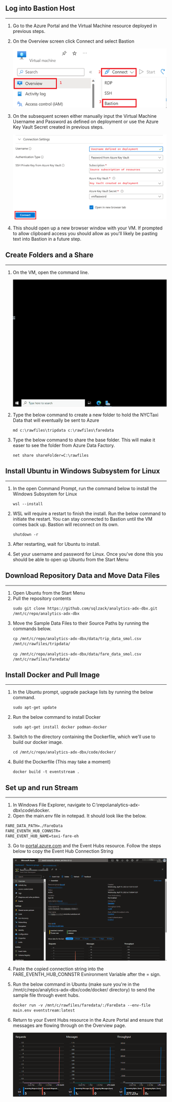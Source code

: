 ## Log into Bastion Host
___
1)  Go to the Azure Portal and the Virtual Machine resource deployed in previous steps.
2)  On the Overview screen click Connect and select Bastion

      ![](./images/vmSetup01.png)
3) On the subsequent screen either manually input the Virtual Machine Username and Password as defined on deployment or use the Azure Key Vault Secret created in previous steps.


      ![](./images/vmSetup02.png)
4) This should open up a new browser window with your VM. If prompted to allow clipboard access you should allow as you'll likely be pasting text into Bastion in a future step.

## Create Folders and a Share
___
1) On the VM, open the command line.

    ![](./images/opencmd.gif)

2) Type the below command to create a new folder to hold the NYCTaxi Data that will eventually be sent to Azure
      ```
      md c:\rawfiles\tripdata c:\rawfiles\faredata
      ```
3) Type the below command to share the base folder. This will make it easer to see the folder from Azure Data Factory.
      ```
      net share shareFolder=C:\rawfiles
      ```

## Install Ubuntu in Windows Subsystem for Linux
___
1) In the open Command Prompt, run the command below to install the Windows Subsystem for Linux
    ```
    wsl --install
    ```

2) WSL will require a restart to finish the install. Run the below command to initiate the restart. You can stay connected to Bastion until the VM comes back up. Bastion will reconnect on its own.
    ```
    shutdown -r
    ```
3) After restarting, wait for Ubuntu to install.
4) Set your username and password for Linux. Once you've done this you should be able to open up Ubuntu from the Start Menu

## Download Repository Data and Move Data Files
___
1) Open Ubuntu from the Start Menu
2) Pull the repository contents
    ```
    sudo git clone https://github.com/sqlzack/analytics-adx-dbx.git /mnt/c/repo/analytics-adx-dbx
    ```
3) Move the Sample Data Files to their Source Paths by running the commands below.
    ```
    cp /mnt/c/repo/analytics-adx-dbx/data/trip_data_smol.csv /mnt/c/rawfiles/tripdata/

    cp /mnt/c/repo/analytics-adx-dbx/data/fare_data_smol.csv /mnt/c/rawfiles/faredata/
    ```

## Install Docker and Pull Image
___
1) In the Ubuntu prompt, upgrade package lists by running the below command.
    ```
    sudo apt-get update
    ```
2) Run the below command to install Docker
    ```
    sudo apt-get install docker podman-docker
    ```

4) Switch to the directory containing the Dockerfile, which we'll use to build our docker image.
    ```
    cd /mnt/c/repo/analytics-adx-dbx/code/docker/
    ```
5) Build the Dockerfile (This may take a moment)
    ```
    docker build -t eventstream .
    ```

## Set up and run Stream
___
1) In Windows File Explorer, navigate to C:\repo\analytics-adx-dbx\code\docker.
2) Open the main.env file in notepad. It should look like the below.
```
FARE_DATA_PATH=./FareData
FARE_EVENTH_HUB_CONNSTR=
FARE_EVENT_HUB_NAME=taxi-fare-eh
```
3) Go to [portal.azure.com](portal.azure.com) and the Event Hubs resource. Follow the steps below to copy the Event Hub Connection String 

    ![](../eventhubs/images/retreiveSharedAccessPolicyKey.gif)

4) Paste the copied connection string into the FARE_EVENTH_HUB_CONNSTR Evnironment Variable after the = sign.
5) Run the below command in Ubuntu (make sure you're in the /mnt/c/repo/analytics-adx-dbx/code/docker/ directory) to send the sample file through event hubs.
    ```
    docker run -v /mnt/c/rawfiles/faredata/:/FareData --env-file main.env eventstream:latest
    ```
6) Return to your Event Hubs resource in the Azure Portal and ensure that messages are flowing through on the Overview page.

    ![](../eventhubs/images/checkStatus.png)
